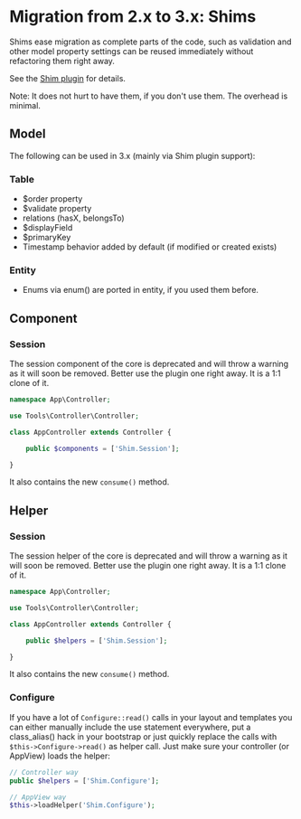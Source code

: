 # Migration from 2.x to 3.x: Shims
Shims ease migration as complete parts of the code, such as validation and other model property settings
can be reused immediately without refactoring them right away.

See the [Shim plugin](https://github.com/dereuromark/cakephp-shim) for details.

Note: It does not hurt to have them, if you don't use them. The overhead is minimal.

## Model
The following can be used in 3.x (mainly via Shim plugin support):

### Table
- $order property
- $validate property
- relations (hasX, belongsTo)
- $displayField
- $primaryKey
- Timestamp behavior added by default (if modified or created exists)

### Entity
- Enums via enum() are ported in entity, if you used them before.


## Component

### Session
The session component of the core is deprecated and will throw a warning as it will soon be removed.
Better use the plugin one right away. It is a 1:1 clone of it.
```php
namespace App\Controller;

use Tools\Controller\Controller;

class AppController extends Controller {

	public $components = ['Shim.Session'];

}
```
It also contains the new `consume()` method.


## Helper

### Session
The session helper of the core is deprecated and will throw a warning as it will soon be removed.
Better use the plugin one right away. It is a 1:1 clone of it.
```php
namespace App\Controller;

use Tools\Controller\Controller;

class AppController extends Controller {

	public $helpers = ['Shim.Session'];

}
```
It also contains the new `consume()` method.

### Configure

If you have a lot of `Configure::read()` calls in your layout and templates you can either manually include the use statement everywhere, put a class_alias() hack in your bootstrap or just quickly replace the calls with `$this->Configure->read()` as helper call.
Just make sure your controller (or AppView) loads the helper:
```php
// Controller way
public $helpers = ['Shim.Configure'];

// AppView way
$this->loadHelper('Shim.Configure');
```
